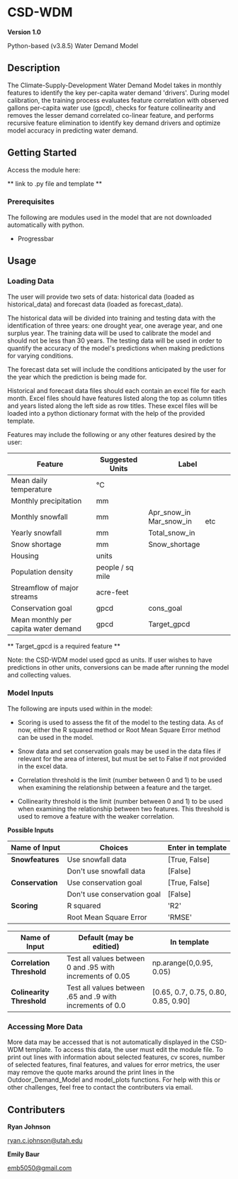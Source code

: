 # CSD-WDM 

**Version 1.0**

Python-based (v3.8.5) Water Demand Model

## Description

The Climate-Supply-Development Water Demand Model takes in monthly features to identify the key per-capita water demand 'drivers'. During model calibration, the training process evaluates feature correlation with observed gallons per-capita water use (gpcd), checks for feature collinearity and removes the lesser demand correlated co-linear feature, and performs recursive feature elimination to identify key demand drivers and optimize model accuracy in predicting water demand.

## Getting Started

Access the module here:

** link to .py file and template **

### Prerequisites

The following are modules used in the model that are not downloaded automatically with python.

* Progressbar

## Usage

### Loading Data

The user will provide two sets of data: historical data (loaded as historical_data) and forecast data (loaded as forecast_data).

The historical data will be divided into training and testing data with the identification of three years: one drought year, one average year, and one surplus year. The training data will be used to calibrate the model and should not be less than 30 years. The testing data will be used in order to quantify the accuracy of the model's predictions when making predictions for varying conditions.

The forecast data set will include the conditions anticipated by the user for the year which the prediction is being made for.

Historical and forecast data files should each contain an excel file for each month. Excel files should have features listed along the top as column titles and years listed along the left side as row titles. These excel files will be loaded into a python dictionary format with the help of the provided template.

Features may include the following or any other features desired by the user:

| Feature | Suggested Units | Label |
| --- | --- | --- |
| Mean daily temperature | °C |
| Monthly precipitation | mm | 
| Monthly snowfall | mm |  Apr_snow_in &nbsp;&nbsp;&nbsp;&nbsp;&nbsp; Mar_snow_in &nbsp;&nbsp;&nbsp;&nbsp;&nbsp; etc |
| Yearly snowfall | mm | Total_snow_in |
| Snow shortage | mm | Snow_shortage |  
| Housing | units | 
| Population density | people / sq mile |
| Streamflow of major streams | acre-feet |
| Conservation goal | gpcd | cons_goal |
| Mean monthly per capita water demand | gpcd | Target_gpcd |

**  Target_gpcd is a required feature ** 

Note: the CSD-WDM model used gpcd as units. If user wishes to have predictions in other units, conversions can be made after running the model and collecting values.

### Model Inputs

The following are inputs used within in the model:

* Scoring is used to assess the fit of the model to the testing data. As of now, either the R squared method or Root Mean Square Error method can be used in the model.

* Snow data and set conservation goals may be used in the data files if relevant for the area of interest, but must be set to False if not provided in the excel data.

* Correlation threshold is the limit (number between 0 and 1) to be used when examining the relationship between a feature and the target.

* Collinearity threshold is the limit (number between 0 and 1) to be used when examining the relationship between two features. This threshold is used to remove a feature with the weaker correlation. 

**Possible Inputs**

| Name of Input | Choices | Enter in template |
| --- | --- | --- |
| **Snowfeatures** | Use snowfall data | [True, False] |
| | Don't use snowfall data | [False] |
| **Conservation** | Use conservation goal | [True, False] |
| | Don't use conservation goal | [False] |
| **Scoring** | R squared | 'R2' |
| | Root Mean Square Error | 'RMSE' |

| Name of Input | Default (may be editied) | In template |
| --- | --- | --- |
| **Correlation Threshold** | Test all values between 0 and .95 with increments of 0.05 | np.arange(0,0.95, 0.05) |
| **Colinearity Threshold** | Test all values between .65 and .9 with increments of 0.0 | [0.65, 0.7, 0.75, 0.80, 0.85, 0.90] |

### Accessing More Data

More data may be accessed that is not automatically displayed in the CSD-WDM template. To access this data, the user must edit the module file. To print out lines with information about selected features, cv scores, number of selected features, final features, and values for error metrics, the user may remove the quote marks around the print lines in the Outdoor_Demand_Model and model_plots functions. For help with this or other challenges, feel free to contact the contributers via email.

## Contributers

**Ryan Johnson**

ryan.c.johnson@utah.edu

**Emily Baur**

emb5050@gmail.com
